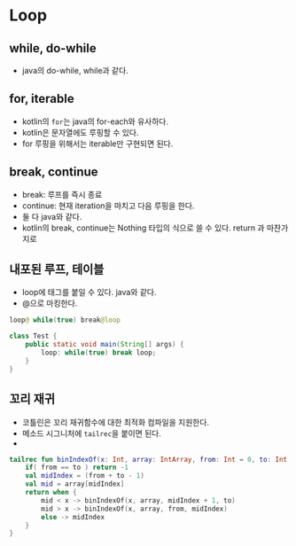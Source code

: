 # Loop

## while, do-while

- java의 do-while, while과 같다.

## for, iterable
- kotlin의 `for`는 java의 for-each와 유사하다.
- kotlin은 문자열에도 루핑할 수 있다.
- for 루핑을 위해서는 iterable만 구현되면 된다.

## break, continue
- break: 루프를 즉시 종료
- continue: 현재 iteration을 마치고 다음 루핑을 한다. 
- 둘 다 java와 같다.
- kotlin의 break, continue는 Nothing 타입의 식으로 쓸 수 있다. return 과 마찬가지로


## 내포된 루프, 테이블
- loop에 태그를 붙일 수 있다. java와 같다. 
- @으로 마킹한다.
```kotlin
loop@ while(true) break@loop
```
```java
class Test {
    public static void main(String[] args) {
        loop: while(true) break loop;
    }
}
```


## 꼬리 재귀
- 코틀린은 꼬리 재귀함수에 대한 최적화 컴파일을 지원한다.
- 메소드 시그니처에 `tailrec`을 붙이면 된다.
- 
```kotlin
tailrec fun binIndexOf(x: Int, array: IntArray, from: Int = 0, to: Int = array.size): Int {
    if( from == to ) return -1
    val midIndex = (from + to - 1)
    val mid = array[midIndex]
    return when {
        mid < x -> binIndexOf(x, array, midIndex + 1, to)
        mid > x -> binIndexOf(x, array, from, midIndex)
        else -> midIndex
    }
}
```